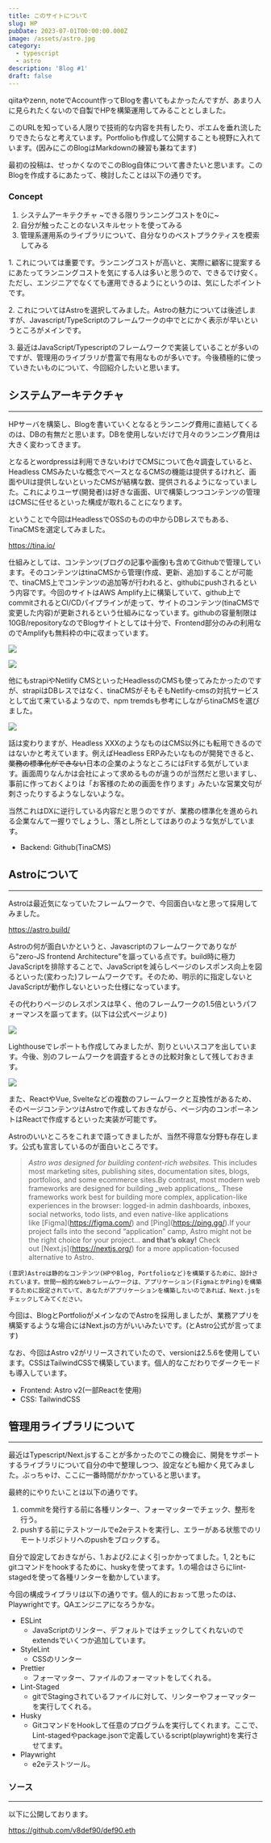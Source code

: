 ```yaml
---
title: このサイトについて
slug: HP
pubDate: 2023-07-01T00:00:00.000Z
image: /assets/astro.jpg
category:
  - typescript
  - astro
description: 'Blog #1'
draft: false
---
```


qiitaやzenn, noteでAccount作ってBlogを書いてもよかったんですが、あまり人に見られたくないので自製でHPを構築運用してみることとしました。

このURLを知っている人限りで技術的な内容を共有したり、ポエムを垂れ流したりできたらなと考えています。Portfolioも作成して公開することも視野に入れています。(因みにこのBlogはMarkdownの練習も兼ねてます)

最初の投稿は、せっかくなのでこのBlog自体について書きたいと思います。このBlogを作成するにあたって、検討したことは以下の通りです。

### Concept

1. システムアーキテクチャ ~できる限りランニングコストを0に~
2. 自分が触ったことのないスキルセットを使ってみる
3. 管理系運用系のライブラリについて、自分なりのベストプラクティスを模索してみる

1\. これについては重要です。ランニングコストが高いと、実際に顧客に提案するにあたってランニングコストを気にする人は多いと思うので、できるでけ安く。ただし、エンジニアでなくても運用できるようにというのは、気にしたポイントです。

2\. これについてはAstroを選択してみました。Astroの魅力については後述しますが、Javascript/TypeScriptのフレームワークの中でとにかく表示が早いというところがメインです。

3\. 最近はJavaScript/Typescriptのフレームワークで実装していることが多いのですが、管理用のライブラリが豊富で有用なものが多いです。今後積極的に使っていきたいものについて、今回紹介したいと思います。

## システムアーキテクチャ

***

HPサーバを構築し、Blogを書いていくとなるとランニング費用に直結してくるのは、DBの有無だと思います。DBを使用しないだけで月々のランニング費用は大きく変わってきます。

となるとwordpressは利用できないわけでCMSについて色々調査していると、Headless CMSみたいな概念でベースとなるCMSの機能は提供するけれど、画面やUIは提供しないといったCMSが結構な数、提供されるようになっていました。これによりユーザ(開発者)は好きな画面、UIで構築しつつコンテンツの管理はCMSに任せるといった構成が取れることになります。

ということで今回はHeadlessでOSSのものの中からDBレスでもある、TinaCMSを選定してみました。

https://tina.io/

仕組みとしては、コンテンツ(ブログの記事や画像)も含めてGithubで管理しています。そのコンテンツはtinaCMSから管理(作成、更新、追加)することが可能で、tinaCMS上でコンテンツの追加等が行われると、githubにpushされるという内容です。今回のサイトはAWS Amplify上に構築していて、github上でcommitされるとCI/CDパイプラインが走って、サイトのコンテンツ(tinaCMSで変更した内容)が更新されるという仕組みになっています。githubの容量制限は10GB/repositoryなのでBlogサイトとしては十分で、Frontend部分のみの利用なのでAmplifyも無料枠の中に収まっています。

![](/assets/blog1_tinacms1.png)

![](/assets/blog1_tinacms2.png)

他にもstrapiやNetlify CMSといったHeadlessのCMSも使ってみたかったのですが、strapiはDBレスではなく、tinaCMSがそもそもNetlify-cmsの対抗サービスとして出て来ているようなので、npm tremdsも参考にしながらtinaCMSを選びました。

![](/assets/blog1_tinacms3.png)

話は変わりますが、Headless XXXのようなものはCMS以外にも転用できるのではないかと考えています。例えばHeadless ERPみたいなものが開発できると、~~業務の標準化ができない~~日本の企業のようなところにはFitする気がしています。画面周りなんかは会社によって求めるものが違うのが当然だと思いますし、事前に作っておくよりは「お客様のための画面を作ります」みたいな営業文句が刺さったりするようなしないような。

当然これはDXに逆行している内容だと思うのですが、業務の標準化を進められる企業なんて一握りでしょうし、落とし所としてはありのような気がしています。

* Backend: Github(TinaCMS)

## Astroについて

***

Astroは最近気になっていたフレームワークで、今回面白いなと思って採用してみました。

https://astro.build/

Astroの何が面白いかというと、Javascriptのフレームワークでありながら"zero-JS frontend Architecture"を謳っている点です。build時に極力JavaScriptを排除することで、JavaScriptを減らしページのレスポンス向上を図るといった(変わった)フレームワークです。そのため、明示的に指定しないとJavaScriptが動作しないといった仕様になっています。

その代わりページのレスポンスは早く、他のフレームワークの1.5倍というパフォーマンスを謳ってます。(以下は公式ページより)

![](/assets/blog1_astro.png)

Lighthouseでレポートも作成してみましたが、割りといいスコアを出しています。今後、別のフレームワークを調査するときの比較対象として残しておきます。

![](/assets/blog1_astro2.png)

また、ReactやVue, Svelteなどの複数のフレームワークと互換性があるため、そのページコンテンツはAstroで作成しておきながら、ページ内のコンポーネントはReactで作成するといった実装が可能です。

Astroのいいところをこれまで語ってきましたが、当然不得意な分野も存在します。公式も宣言しているのが面白いところです。

> *Astro was designed for building content-rich websites.* This includes most marketing sites, publishing sites, documentation sites, blogs, portfolios, and some ecommerce sites.By contrast, most modern web frameworks are designed for building \_web applications\_. These frameworks work best for building more complex, application-like experiences in the browser: logged-in admin dashboards, inboxes, social networks, todo lists, and even native-like applications like \[Figma]\(https://figma.com/) and \[Ping]\(https://ping.gg/).If your project falls into the second “application” camp, Astro might not be the right choice for your project… **and that’s okay!** Check out \[Next.js]\(https://nextjs.org/) for a more application-focused alternative to Astro.

`(意訳)Astroは静的なコンテンツ(HPやBlog, Portfolioなど)を構築するために、設計されています。世間一般的なWebフレームワークは、アプリケーション(FigmaとかPing)を構築するために設定されていて、あなたがアプリケーションを構築したいのであれば、Next.jsをチェックしてみてください。`

今回は、BlogとPortfolioがメインなのでAstroを採用しましたが、業務アプリを構築するような場合にはNext.jsの方がいいみたいです。(とAstro公式が言ってます)

なお、今回はAstro v2がリリースされていたので、versionは2.5.6を使用しています。CSSはTailwindCSSで構築しています。個人的なこだわりでダークモードも導入しています。

* Frontend: Astro v2(一部Reactを使用)
* CSS: TailwindCSS

## 管理用ライブラリについて

***

最近はTypescript/Next.jsすることが多かったのでこの機会に、開発をサポートするライブラリについて自分の中で整理しつつ、設定なども細かく見てみました。ぶっちゃけ、ここに一番時間がかかっていると思います。

最終的にやりたいことは以下の通りです。

1. commitを発行する前に各種リンター、フォーマッターでチェック、整形を行う。
2. pushする前にテストツールでe2eテストを実行し、エラーがある状態でのリモートリポジトリへのpushをブロックする。

自分で設定しておきながら、1.および2.によく引っかかってました。1, 2ともにgitコマンドをhookするために、huskyを使ってます。1.の場合はさらにlint-stagedを使って各種リンターを動かしています。

今回の構成ライブラリは以下の通りです。個人的におぉって思ったのは、Playwrightです。QAエンジニアになろうかな。

* ESLint
  * JavaScriptのリンター、デフォルトではチェックしてくれないのでextendsでいくつか追加しています。
* StyleLint
  * CSSのリンター
* Prettier
  * フォーマッター、ファイルのフォーマットをしてくれる。
* Lint-Staged
  * gitでStagingされているファイルに対して、リンターやフォーマッターを実行してくれる。
* Husky
  * GitコマンドをHookして任意のプログラムを実行してくれます。ここで、Lint-stagedやpackage.jsonで定義しているscript(playwright)を実行させてます。
* Playwright
  * e2eテストツール。

### ソース

***

以下に公開しております。

https://github.com/v8def90/def90.eth
